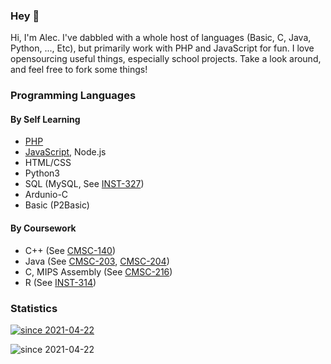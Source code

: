 ### Hey 👋

Hi, I'm Alec. I've dabbled with a whole host of languages (Basic, C, Java, Python, ..., Etc), but primarily work with PHP and JavaScript for fun. I love opensourcing useful things, especially school projects. Take a look around, and feel free to fork some things!

### Programming Languages
#### By Self Learning
- [PHP](https://github.com/amattu2?tab=repositories&q=&type=&language=php)
- [JavaScript](https://github.com/amattu2?tab=repositories&q=&type=&language=javascript), Node.js
- HTML/CSS
- Python3
- SQL (MySQL, See [INST-327](https://github.com/amattu2/INST-327))
- Ardunio-C
- Basic (P2Basic)

#### By Coursework
- C++ (See [CMSC-140](https://github.com/amattu2/CMSC-140))
- Java (See [CMSC-203](https://github.com/amattu2/CMSC-203), [CMSC-204](https://github.com/amattu2/CMSC-204))
- C, MIPS Assembly (See [CMSC-216](https://github.com/amattu2/CMSC-216))
- R (See [INST-314](https://github.com/amattu2/INST-314))

### Statistics
[![since 2021-04-22](https://github-readme-stats.vercel.app/api?username=amattu2&count_private=true&show_icons=true)](https://github.com/anuraghazra/github-readme-stats)

![since 2021-04-22](https://komarev.com/ghpvc/?username=amattu2)
